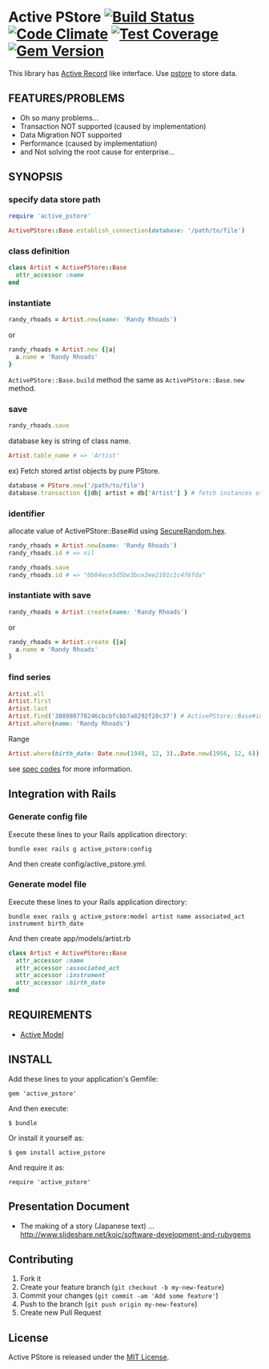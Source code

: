 # Active PStore [![Build Status](https://travis-ci.org/koic/active_pstore.svg)](https://travis-ci.org/koic/active_pstore) [![Code Climate](https://codeclimate.com/github/koic/active_pstore/badges/gpa.svg)](https://codeclimate.com/github/koic/active_pstore) [![Test Coverage](https://codeclimate.com/github/koic/active_pstore/badges/coverage.svg)](https://codeclimate.com/github/koic/active_pstore/coverage) [![Gem Version](https://badge.fury.io/rb/active_pstore.svg)](http://badge.fury.io/rb/active_pstore)

This library has [Active Record](https://github.com/rails/rails/tree/master/activerecord) like interface. Use [pstore](http://docs.ruby-lang.org/en/2.2.0/PStore.html) to store data.

## FEATURES/PROBLEMS

* Oh so many problems...
* Transaction NOT supported (caused by implementation)
* Data Migration NOT supported
* Performance (caused by implementation)
* and Not solving the root cause for enterprise...

## SYNOPSIS

### specify data store path

```ruby
require 'active_pstore'

ActivePStore::Base.establish_connection(database: '/path/to/file')
```

### class definition

```ruby
class Artist < ActivePStore::Base
  attr_accessor :name
end
```

### instantiate

```ruby
randy_rhoads = Artist.new(name: 'Randy Rhoads')
```

or

```ruby
randy_rhoads = Artist.new {|a|
  a.name = 'Randy Rhoads'
}
```

`ActivePStore::Base.build` method the same as `ActivePStore::Base.new` method.

### save

```ruby
randy_rhoads.save
```

database key is string of class name.

```ruby
Artist.table_name # => 'Artist'
```

ex) Fetch stored artist objects by pure PStore.

```ruby
database = PStore.new('/path/to/file')
database.transaction {|db| artist = db['Artist'] } # fetch instances of Artist class.
```

### identifier

allocate value of ActivePStore::Base#id using [SecureRandom.hex](http://ruby-doc.org/stdlib-2.2.0/libdoc/securerandom//rdoc/SecureRandom.html#method-c-hex).

```ruby
randy_rhoads = Artist.new(name: 'Randy Rhoads')
randy_rhoads.id # => nil

randy_rhoads.save
randy_rhoads.id # => "0b84ece5d5be3bce3ee2101c1c4f6fda"
```

### instantiate with save

```ruby
randy_rhoads = Artist.create(name: 'Randy Rhoads')
```

or

```ruby
randy_rhoads = Artist.create {|a|
  a.name = 'Randy Rhoads'
}
```

### find series

```ruby
Artist.all
Artist.first
Artist.last
Artist.find('388980778246cbcbfcbb7a8292f28c37') # ActivePStore::Base#id is an SecureRandom.hex value
Artist.where(name: 'Randy Rhoads')
```

Range

```ruby
Artist.where(birth_date: Date.new(1948, 12, 3)..Date.new(1956, 12, 6))
```

see [spec codes](https://github.com/koic/active_pstore/tree/master/spec) for more information.

## Integration with Rails

### Generate config file

Execute these lines to your Rails application directory:

```
bundle exec rails g active_pstore:config
```

And then create config/active_pstore.yml.

### Generate model file

Execute these lines to your Rails application directory:

```
bundle exec rails g active_pstore:model artist name associated_act instrument birth_date
```

And then create app/models/artist.rb

```ruby
class Artist < ActivePStore::Base
  attr_accessor :name
  attr_accessor :associated_act
  attr_accessor :instrument
  attr_accessor :birth_date
end
```

## REQUIREMENTS

* [Active Model](https://github.com/rails/rails/tree/master/activemodel)

## INSTALL

Add these lines to your application's Gemfile:

```
gem 'active_pstore'
```

And then execute:

```
$ bundle
```

Or install it yourself as:

```
$ gem install active_pstore
```

And require it as:

```
require 'active_pstore'
```

## Presentation Document

* The making of a story (Japanese text) ... http://www.slideshare.net/koic/software-development-and-rubygems

## Contributing

1. Fork it
2. Create your feature branch (`git checkout -b my-new-feature`)
3. Commit your changes (`git commit -am 'Add some feature'`)
4. Push to the branch (`git push origin my-new-feature`)
5. Create new Pull Request

## License

Active PStore is released under the [MIT License](http://www.opensource.org/licenses/MIT).

